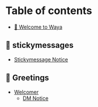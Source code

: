 # Table of contents

* [👋 Welcome to Waya](README.md)

## 📌 stickymessages

* [Stickymessage Notice](stickymessages/stickymessage-notice.md)

## 👋 Greetings

* [Welcomer](greetings/welcomer/README.md)
  * [DM Notice](greetings/welcomer/dm-notice.md)
